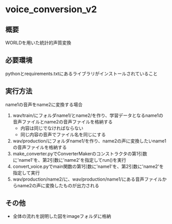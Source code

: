 # voice_conversion_v2

## 概要
WORLDを用いた統計的声質変換

## 必要環境
pythonとrequirements.txtにあるライブラリがインストールされていること

## 実行方法
name1の音声をname2に変換する場合

1. wav/train/にフォルダname1/とname2/を作り、学習データとなるname1の音声ファイルとname2の音声ファイルを格納する
    - 内容は同じでなければならない
    - 同じ内容の音声でファイル名を同じにする
2. wav/production/にフォルダname1/を作り、name2の声に変換したいname1の音声ファイルを格納する
3. make_converter.pyでConverterMakerのコンストラクタの第1引数に'name1'を、第2引数に'name2'を指定してrun()を実行
4. convert_voice.pyでmain関数の第1引数に'name1'を、第2引数に'name2'を指定して実行
5. wav/production/name2/に、wav/production/name1/にある音声ファイルからname2の声に変換したものが出力される

## その他
- 全体の流れを説明した図をimageフォルダに格納